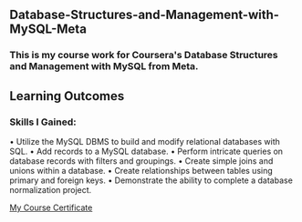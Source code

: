 ## Database-Structures-and-Management-with-MySQL-Meta
### This is my course work for Coursera's Database Structures and Management with MySQL from Meta.
## Learning Outcomes
### Skills I Gained: 
• Utilize the MySQL DBMS to build and modify relational databases with SQL.
• Add records to a MySQL database.
• Perform intricate queries on database records with filters and groupings.
• Create simple joins and unions within a database.
• Create relationships between tables using primary and foreign keys.
• Demonstrate the ability to complete a database normalization project.


[My Course Certificate](https://www.coursera.org/account/accomplishments/verify/XFM2PLA72BW3)
